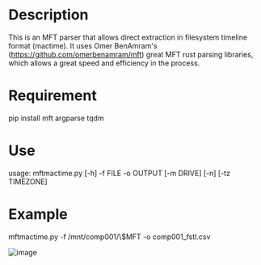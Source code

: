 # Description
This is an MFT parser that allows direct extraction in filesystem timeline format (mactime).
It uses Omer BenAmram's (https://github.com/omerbenamram/mft) great MFT rust parsing libraries, which allows a great speed and efficiency in the process.

# Requirement
pip install mft argparse tqdm

# Use
usage: mftmactime.py [-h] -f FILE -o OUTPUT [-m DRIVE] [-n] [-tz TIMEZONE]
                        
# Example
mftmactime.py -f /mnt/comp001/\\$MFT -o comp001_fstl.csv

![image](https://user-images.githubusercontent.com/143736/183637088-0089c8c4-ef23-46e1-bbd5-8321422108cb.png)



